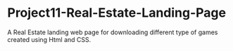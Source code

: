 # Project11-Real-Estate-Landing-Page
A Real Estate landing web page for downloading different type of games created using Html and CSS.
